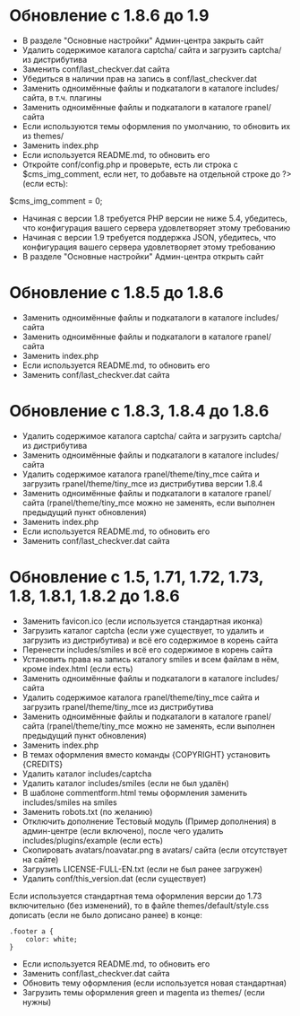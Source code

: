 Обновление с 1.8.6 до 1.9
================================================================================

* В разделе "Основные настройки" Админ-центра закрыть сайт 
* Удалить содержимое каталога captcha/ сайта и загрузить captcha/ из дистрибутива
* Заменить conf/last_checkver.dat сайта
* Убедиться в наличии прав на запись в conf/last_checkver.dat
* Заменить одноимённые файлы и подкаталоги в каталоге includes/ сайта, в т.ч. плагины
* Заменить одноимённые файлы и подкаталоги в каталоге rpanel/ сайта
* Если используются темы оформления по умолчанию, то обновить их из themes/
* Заменить index.php
* Если используется README.md, то обновить его
* Откройте conf/config.php и проверьте, есть ли строка с $cms_img_comment, если нет,
то добавьте на отдельной строке до ?> (если есть):

 $cms_img_comment = 0;
 
* Начиная с версии 1.8 требуется PHP версии не ниже 5.4, убедитесь, что конфигурация
вашего сервера удовлетворяет этому требованию
* Начиная с версии 1.9 требуется поддержка JSON, убедитесь, что конфигурация
вашего сервера удовлетворяет этому требованию
* В разделе "Основные настройки" Админ-центра открыть сайт

Обновление с 1.8.5 до 1.8.6
================================================================================

* Заменить одноимённые файлы и подкаталоги в каталоге includes/ сайта
* Заменить одноимённые файлы и подкаталоги в каталоге rpanel/ сайта
* Заменить index.php
* Если используется README.md, то обновить его
* Заменить conf/last_checkver.dat сайта

Обновление с 1.8.3, 1.8.4 до 1.8.6
================================================================================

* Удалить содержимое каталога captcha/ сайта и загрузить captcha/ из дистрибутива
* Заменить одноимённые файлы и подкаталоги в каталоге includes/ сайта
* Удалить содержимое каталога rpanel/theme/tiny_mce сайта и загрузить rpanel/theme/tiny_mce из дистрибутива версии 1.8.4
* Заменить одноимённые файлы и подкаталоги в каталоге rpanel/ сайта (rpanel/theme/tiny_mce можно не заменять, если выполнен предыдущий пункт обновления)
* Заменить index.php
* Если используется README.md, то обновить его
* Заменить conf/last_checkver.dat сайта

Обновление с 1.5, 1.71, 1.72, 1.73, 1.8, 1.8.1, 1.8.2 до 1.8.6
================================================================================

* Заменить favicon.ico (если используется стандартная иконка)
* Загрузить каталог captcha (если уже существует, то удалить и загрузить из дистрибутива) и всё его содержимое в корень сайта
* Перенести includes/smiles и всё его содержимое в корень сайта
* Установить права на запись каталогу smiles и всем файлам в нём, кроме index.html (если есть)
* Заменить одноимённые файлы и подкаталоги в каталоге includes/ сайта
* Удалить содержимое каталога rpanel/theme/tiny_mce сайта и загрузить rpanel/theme/tiny_mce из дистрибутива
* Заменить одноимённые файлы и подкаталоги в каталоге rpanel/ сайта (rpanel/theme/tiny_mce можно не заменять, если выполнен предыдущий пункт обновления)
* Заменить index.php
* В темах оформления вместо команды {COPYRIGHT} установить {CREDITS}
* Удалить каталог includes/captcha
* Удалить каталог includes/smiles (если не был удалён)
* В шаблоне commentform.html темы оформления заменить includes/smiles на smiles
* Заменить robots.txt (по желанию)
* Отключить дополнение Тестовый модуль (Пример дополнения) в админ-центре (если включено), после чего удалить includes/plugins/example (если есть)
* Скопировать avatars/noavatar.png в avatars/ сайта (если отсутствует на сайте)
* Загрузить LICENSE-FULL-EN.txt (если не был ранее загружен)
* Удалить conf/this_version.dat (если существует)

Если используется стандартная тема оформления версии до 1.73 включительно (без изменений), то в файле themes/default/style.css дописать (если не было дописано ранее) в конце:

	.footer a {
        color: white;
    }

* Если используется README.md, то обновить его
* Заменить conf/last_checkver.dat сайта
* Обновить тему оформления (если используется новая стандартная)
* Загрузить темы оформления green и magenta из themes/ (если нужны)
